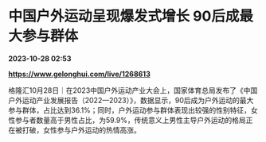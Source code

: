 # 中国户外运动呈现爆发式增长 90后成最大参与群体

**2023-10-28 02:53**

**https://www.gelonghui.com/live/1268613**

格隆汇10月28日｜在2023中国户外运动产业大会上，国家体育总局发布了《中国户外运动产业发展报告（2022—2023）》，数据显示，90后成为户外运动的最大参与群体，占比达到36.1%；同时，户外运动参与群体表现出较强的性别特征，女性参与者数量高于男性占比，为59.9%，传统意义上男性主导户外运动的格局正在被打破，女性参与户外运动的热情高涨。